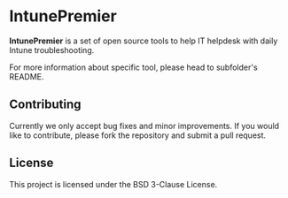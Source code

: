 # IntunePremier
**IntunePremier** is a set of open source tools to help IT helpdesk with daily Intune troubleshooting.

For more information about specific tool, please head to subfolder's README.

## Contributing

Currently we only accept bug fixes and minor improvements. If you would like to contribute, please fork the repository and submit a pull request.

## License

This project is licensed under the BSD 3-Clause License.